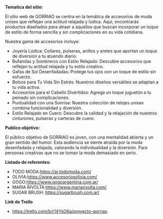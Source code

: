 
**Tematica del sitio:**

 El sitio web de GORRIAO se centra en la temática de accesorios de moda unisex que reflejan una actitud relajada y lúdica. Aquí, encontrarás productos diseñados para atraer a aquellos que buscan incorporar un toque de estilo de forma sencilla y sin complicaciones en su vida cotidiana.

 Nuestra gama de accesorios incluye:
   + Joyería Lúdica: Collares, pulseras, anillos y aretes que aportan un toque de diversión a tu atuendo diario.
   + Bufandas y Sombreros con Estilo Relajado: Descubre accesorios que reflejan tu actitud relajada y tu estilo creativo.
   + Gafas de Sol Desenfadadas: Protege tus ojos con un toque de estilo sin esfuerzo.
   + Bolsos para Tu Vida Sin Estrés: Nuestros diseños versátiles se adaptan a tu vida activa.
   + Accesorios para el Cabello Divertidos: Agrega un toque juguetón a tu peinado sin complicaciones.
   + Puntualidad con una Sonrisa: Nuestra colección de relojes unisex combina funcionalidad y diversión.
   + Estilo Relajado en Cuero: Descubre la calidad y la relajación de nuestros cinturones, pulseras y carteras de cuero.


**Publico objetivo:**

 El público objetivo de GORRIAO es joven, con una mentalidad abierta y un gran sentido del humor. Esta audiencia se siente atraída por la moda desenfadada y relajada, valorando la individualidad y la diversión. Para personas creativas que no se toman la moda demasiado en serio. 

**Listado de referentes:**
 + TODO MODA:https://ar.todomoda.com/
 + OLIVIA:https://www.accesoriosolivia.com/
 + GOGO:https://www.gogoargentina.com.ar/
 + MARIA RIVOLTA:https://www.mariarivolta.com/
 + SUGAR BRUSH: https://sugarbrush.com.ar/

 **Link de Trello**
 + https://trello.com/b/r14YsO6a/proyecto-gorriao 